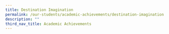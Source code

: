 ```yaml
---
title: Destination Imagination
permalink: /our-students/academic-achievements/destination-imagination
description: ""
third_nav_title: Academic Achievements
---
```





